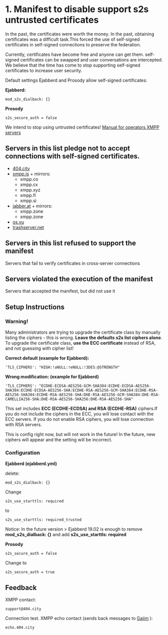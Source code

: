 
# 1. Manifest to disable support s2s untrusted certificates

In the past, the certificates were worth the money. In the past, obtaining certificates was a difficult task.This forced the use of self-signed certificates in self-signed connections to preserve the federation.

Currently, certificates have become free and anyone can get them. self-signed certificates can be swapped and user conversations are intercepted. We believe that the time has come to stop supporting self-signed certificates to increase user security.

Default settings Ejabberd and Prosody allow self-signed certificates:

**Ejabberd:**
```
mod_s2s_dialback: {}

```
**Prosody**
```
s2s_secure_auth = false
```
We intend to stop using untrusted certificates! [Manual for operators XMPP servers](https://github.com/E-404/Manifestos/blob/master/1.md#setup-instructions)


## Servers in this list pledge not to accept connections with self-signed certificates.

+ [404.city](https://404.city)
+ [xmpp.is](https://xmpp.is) + mirrors:
  + xmpp.co
  + xmpp.cx
  + xmpp.xyz
  + xmpp.fi
  + xmpp.si  
+ [jabber.at](https://jabber.at) + mirrors:
  + xmpp.zone
  + xmpp.zone
+ [os.vu](https://os.vu)
+ [trashserver.net](https://trashserver.net)


## Servers in this list refused to support the manifest

Servers that fail to verify certificates in cross-server connections

## Servers violated the execution of the manifest

Servers that accepted the manifest, but did not use it


## Setup Instructions


### Warning! 
Many administrators are trying to upgrade the certificate class by manually listing the ciphers - this is wrong. **Leave the defaults s2s list ciphers alone**. To upgrade the certificate class, **use the ECC certificate** instead of RSA, and not guessing with cipher list!


**Correct default (example for Ejabberd):**
```
'TLS_CIPHERS': "HIGH:!aNULL:!eNULL:!3DES:@STRENGTH"
```
**Wrong modification: (example for Ejabberd)**
 ```
 'TLS_CIPHERS': "ECDHE-ECDSA-AES256-GCM-SHA384:ECDHE-ECDSA-AES256-SHA384:ECDHE-ECDSA-AES256-SHA:ECDHE-RSA-AES256-GCM-SHA384:ECDHE-RSA-AES256-SHA384:ECDHE-RSA-AES256-SHA:DHE-RSA-AES256-GCM-SHA384:DHE-RSA-CAMELLIA256-SHA:DHE-RSA-AES256-SHA256:DHE-RSA-AES256-SHA"

```
This set includes **ECC (ECDHE-ECDSA) and RSA (ECDHE-RSA)** ciphers.If you do not include the ciphers in the ECC, you will lose contact with the ECC servers. If you do not enable RSA ciphers, you will lose connection with RSA servers. 

This is config right now, but will not work in the future! In the future, new ciphers will appear and the setting will be incorrect. 

### Configuration

**Ejabberd (ejabberd.yml)**

delete:
```
mod_s2s_dialback: {}
```
Change
```
s2s_use_starttls: required
```
to
```
s2s_use_starttls: required_trusted
```

Notice: In the future version > Ejabberd 19.02 is enough to remove **mod_s2s_dialback: {}** and add **s2s_use_starttls: required**


**Prosody**

```
s2s_secure_auth = false
```
Change to
```
s2s_secure_auth = true
```
## Feedback

XMPP contact: 
```
support@404.city
```
Connection test. XMPP echo contact (sends back messages to [Gajim](https://gajim.org) ): 
```
echo.404.city
```

